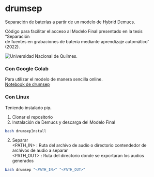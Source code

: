 # drumsep
Separación de baterías a partir de un modelo de Hybrid Demucs. <br />

Código para facilitar el acceso al Modelo Final presentado en la tesis “Separación <br /> de fuentes  en grabaciones de batería mediante aprendizaje automático” (2022).
<p align="left">
<img src="https://euda.unq.edu.ar/wp-content/uploads/2021/05/logos-UNQ-265x65-1.png" alt="Universidad Nacional de Quilmes.">
</p>

### Con Google Colab
Para utilizar el modelo de manera sencilla online. <br />
[Notebook de drumsep](https://colab.research.google.com/drive/14uxUczAYP9EUZLZmA_uWv5I_mDU7iqJS?usp=sharing)

### Con Linux
Teniendo instalado pip. <br />
  1. Clonar el repositorio
  2. Instalación de Demucs y descarga del Modelo Final
```bash
bash drumsepInstall
```
  2. Separar <br />
  <PATH_IN> : Ruta del archivo de audio o directorio contendedor de archivos de audio a separar <br />
  <PATH_OUT> : Ruta del directorio donde se exportaran los audios generados <br />
```bash
bash drumsep "<PATH_IN>" "<PATH_OUT>"
```

